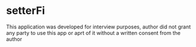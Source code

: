 # setterFi 
This application was developed for interview purposes, author did not grant any party to use this app or aprt of it without a written consent from the author